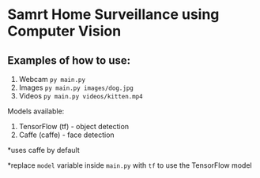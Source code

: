 # Samrt Home Surveillance using Computer Vision

## Examples of how to use:

1. Webcam
```py main.py```
2. Images
```py main.py images/dog.jpg```
3. Videos
```py main.py videos/kitten.mp4```

Models available:
1. TensorFlow (tf) - object detection
2. Caffe (caffe) - face detection

*uses caffe by default

*replace `model` variable inside `main.py` with `tf` to use the TensorFlow model
